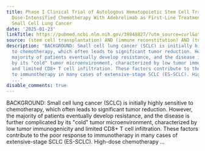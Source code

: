 ```yaml
---
title: Phase I Clinical Trial of Autologous Hematopoietic Stem Cell Transplantation-Supported
  Dose-Intensified Chemotherapy With Adebrelimab as First-Line Treatment for Extensive-Stage
  Small Cell Lung Cancer
date: '2025-01-23'
linkTitle: https://pubmed.ncbi.nlm.nih.gov/39848827/?utm_source=curl&utm_medium=rss&utm_campaign=pubmed-2&utm_content=12guA9dSu1tIGuMz6q_NmVi5YCwW3jEzF9ajGRxJKG5GGImktL&fc=20220328030059&ff=20250124170753&v=2.18.0.post9+e462414
source: (stem cell transplantation) AND (immune reconstitution) AND (tumor microenvironment)
description: 'BACKGROUND: Small cell lung cancer (SCLC) is initially highly sensitive
  to chemotherapy, which often leads to significant tumor reduction. However, the
  majority of patients eventually develop resistance, and the disease is further complicated
  by its "cold" tumor microenvironment, characterized by low tumor immunogenicity
  and limited CD8+ T cell infiltration. These factors contribute to the poor response
  to immunotherapy in many cases of extensive-stage SCLC (ES-SCLC). High-dose chemotherapy
  ...'
disable_comments: true
---
```

BACKGROUND: Small cell lung cancer (SCLC) is initially highly sensitive to chemotherapy, which often leads to significant tumor reduction. However, the majority of patients eventually develop resistance, and the disease is further complicated by its "cold" tumor microenvironment, characterized by low tumor immunogenicity and limited CD8+ T cell infiltration. These factors contribute to the poor response to immunotherapy in many cases of extensive-stage SCLC (ES-SCLC). High-dose chemotherapy ...